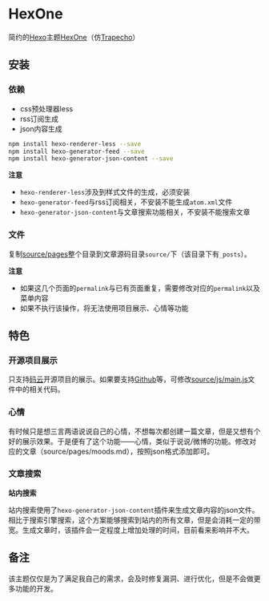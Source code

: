 # HexOne

简约的[Hexo](https://hexo.io/)主题[HexOne](https://gitee.com/maoxuner/hexo-theme-hexone/)（仿[Trapecho](http://blog.gregwym.info/)）

## 安装

### 依赖

- css预处理器less
- rss订阅生成
- json内容生成

```bash
npm install hexo-renderer-less --save
npm install hexo-generator-feed --save
npm install hexo-generator-json-content --save
```

**注意**

- `hexo-renderer-less`涉及到样式文件的生成，必须安装
- `hexo-generator-feed`与rss订阅相关，不安装不能生成`atom.xml`文件
- `hexo-generator-json-content`与文章搜索功能相关，不安装不能搜索文章

### 文件

复制[source/pages](source/pages)整个目录到文章源码目录`source/`下（该目录下有`_posts`）。

**注意**

- 如果这几个页面的`permalink`与已有页面重复，需要修改对应的`permalink`以及菜单内容
- 如果不执行该操作，将无法使用项目展示、心情等功能

## 特色

### 开源项目展示

只支持[码云](https://gitee.com/)开源项目的展示。如果要支持[Github](https://github.com/)等，可修改[source/js/main.js](source/js/main.js)文件中的相关代码。

### 心情

有时候只是想三言两语说说自己的心情，不想每次都创建一篇文章，但是又想有个好的展示效果。于是便有了这个功能——心情，类似于说说/微博的功能。修改对应的文章（source/pages/moods.md），按照json格式添加即可。

### 文章搜索

**站内搜索**

站内搜索使用了`hexo-generator-json-content`插件来生成文章内容的json文件。相比于搜索引擎搜索，这个方案能够搜索到站内的所有文章，但是会消耗一定的带宽。生成文章时，该插件会一定程度上增加处理的时间，目前看来影响并不大。

## 备注

该主题仅仅是为了满足我自己的需求，会及时修复漏洞、进行优化，但是不会做更多功能的开发。
